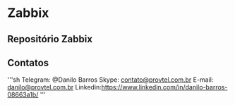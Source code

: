 # Zabbix
## Repositório Zabbix

## Contatos
'''sh
Telegram: @Danilo Barros
Skype: contato@provtel.com.br
E-mail: danilo@provtel.com.br
Linkedin:https://www.linkedin.com/in/danilo-barros-08663a1b/
'''

